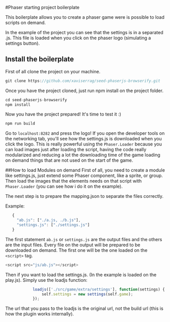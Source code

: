 #Phaser starting project boilerplate

This boilerplate allows you to create a phaser game were is possible to load scripts on demand.

In the example of the project you can see that the settings is in a separated .js. This file is loaded
when you click on the phaser logo (simulating a settings button).

## Install the boilerplate

First of all clone the project on your machine.

```javascript
git clone https://github.com/xaviserrag/seed-phaserjs-browserify.git
```

Once you have the project cloned, just run npm install on the project folder.

```javascript
cd seed-phaserjs-browserify
npm install
```

Now you have the project prepared! It's time to test it :)

```javascript
npm run build
```

Go to `localhost:8282` and press the logo! If you open the developer tools on the networking tab, you'll see how the
settings.js is downloaded when you click the logo. This is really powerful using the `Phaser.Loader` because you can load
images just after loading the script, having the code really modularized and reducing a lot the downloading time of the game
loading on demand things that are not used on the start of the game.


##How to load Modules on demand
First of all, you need to create a module like settings.js, just extend some Phaser component, like a sprite, or group.
Then load the images that the elements needs on that script with `Phaser.Loader` (you can see how i do it on the example).

The next step is to prepare the mapping.json to separate the files correctly.

Example:
```javascript
   {
     "ab.js": ["./a.js, ./b.js"],
     "settings.js": ["./settings.js"]
   }
```

The first statement `ab.js` or `settings.js` are the output files and the others are the input files. Every file on the output
will be prepared to be downloaded on demand. The first one will be the one loaded on the `<script>` tag.

```javascript
<script src="js/ab.js"></script>
```

Then if you want to load the settings.js. (In the example is loaded on the play.js). Simply use the loadjs function:

```javascript
            loadjs(['./src/game/extra/settings'], function(settings) {
                self.settings = new settings(self.game);
            });
```

The url that you  pass to the loadjs is the original  url, not the build url  (this is how the plugin works internally).


